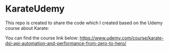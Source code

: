 # KarateUdemy

This repo is created to share the code which I created based on the Udemy course about Karate:

You can find the course link below:
https://www.udemy.com/course/karate-dsl-api-automation-and-performance-from-zero-to-hero/

